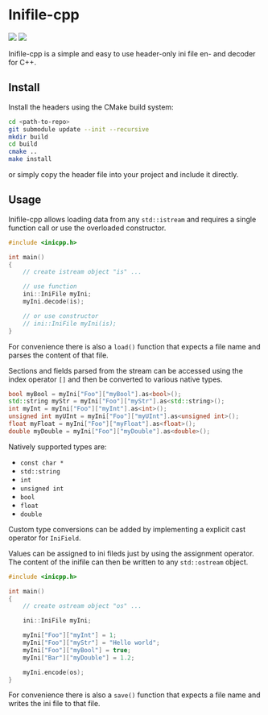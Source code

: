 # Inifile-cpp
![](https://travis-ci.org/Rookfighter/inifile-cpp.svg?branch=master)
![](https://ci.appveyor.com/api/projects/status/xog92hd7x7t7ea2k?svg=true)

Inifile-cpp is a simple and easy to use header-only ini file en- and decoder for C++.

## Install

Install the headers using the CMake build system:

```sh
cd <path-to-repo>
git submodule update --init --recursive
mkdir build
cd build
cmake ..
make install
```

or simply copy the header file into your project and include it directly.

## Usage

Inifile-cpp allows loading data from any ```std::istream``` and requires a
single function call or use the overloaded constructor.

```cpp
#include <inicpp.h>

int main()
{
	// create istream object "is" ...

	// use function
	ini::IniFile myIni;
	myIni.decode(is);

	// or use constructor
	// ini::IniFile myIni(is);
}
```


For convenience there is also a ```load()``` function that expects a file name
and parses the content of that file.

Sections and fields parsed from the stream can be accessed using the index
operator ```[]``` and then be converted to various native types.

```cpp
bool myBool = myIni["Foo"]["myBool"].as<bool>();
std::string myStr = myIni["Foo"]["myStr"].as<std::string>();
int myInt = myIni["Foo"]["myInt"].as<int>();
unsigned int myUInt = myIni["Foo"]["myUInt"].as<unsigned int>();
float myFloat = myIni["Foo"]["myFloat"].as<float>();
double myDouble = myIni["Foo"]["myDouble"].as<double>();
```

Natively supported types are:

* ```const char *```
* ```std::string```
* ```int```
* ```unsigned int```
* ```bool```
* ```float```
* ```double```

Custom type conversions can be added by implementing a explicit cast operator
for ```IniField```.

Values can be assigned to ini fileds just by using the assignment operator.
The content of the inifile can then be written to any ```std::ostream``` object.

```cpp
#include <inicpp.h>

int main()
{
	// create ostream object "os" ...

	ini::IniFile myIni;

	myIni["Foo"]["myInt"] = 1;
	myIni["Foo"]["myStr"] = "Hello world";
	myIni["Foo"]["myBool"] = true;
	myIni["Bar"]["myDouble"] = 1.2;

	myIni.encode(os);
}
```

For convenience there is also a ```save()``` function that expects a file name
and writes the ini file to that file.

